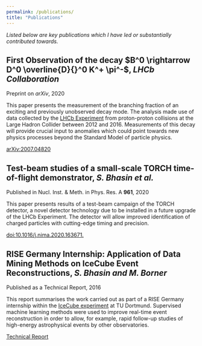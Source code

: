 ```yaml
---
permalink: /publications/
title: "Publications"
---
```


*Listed below are key publications which I have led or substantially contributed towards.*

## First Observation of the decay $B^0 \rightarrow D^0 \overline{D}{}^0 K^+ \pi^-$, *LHCb Collaboration* 
Preprint on *arXiv*, 2020 

This paper presents the measurement of the branching fraction of an exciting and previously unobserved decay mode. The analysis made use of data collected by the [LHCb Experiment](http://lhcb-public.web.cern.ch/) from proton-proton collisions at the Large Hadron Collider between 2012 and 2016. Measurements of this decay will provide crucial input to anomalies which could point towards new physics processes beyond the Standard Model of particle physics. 

[arXiv:2007.04820](https://arxiv.org/abs/2007.04280)

## Test-beam studies of a small-scale TORCH time-of-flight demonstrator, *S. Bhasin et al.*
Published in  Nucl. Inst. & Meth. in Phys. Res. A **961**, 2020 

This paper presents results of a test-beam campaign of the TORCH detector, a novel detector technology due to be installed in a future upgrade of the LHCb Experiment. The detector will allow improved identification of charged particles with cutting-edge timing and precision. 

[doi:10.1016/j.nima.2020.163671.](https://www.sciencedirect.com/science/article/pii/S0168900220302394)

## RISE Germany Internship: Application of Data Mining Methods on IceCube Event Reconstructions, *S. Bhasin and M. Borner* 
Published as a Technical Report, 2016

This report summarises the work carried out as part of a RISE Germany internship within the [IceCube experiment](https://icecube.wisc.edu/) at TU Dortmund. Supervised machine learning methods were used to improve real-time event reconstruction in order to allow, for example, rapid follow-up studies of high-energy astrophysical events by other observatories. 

[Technical Report](https://sfb876.tu-dortmund.de/auto?self=%24Publication_exw5w7zd34)